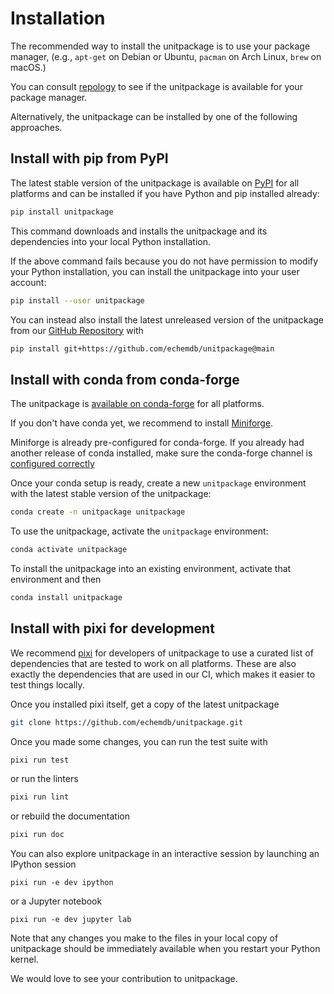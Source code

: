 Installation
============

The recommended way to install the unitpackage is to use your package manager,
(e.g., `apt-get` on Debian or Ubuntu, `pacman` on Arch Linux, `brew` on macOS.)

You can consult [repology](https://repology.org/project/python:unitpackage/packages)
to see if the unitpackage is available for your package manager.

Alternatively, the unitpackage can be installed by one of the following
approaches.

Install with pip from PyPI
--------------------------

The latest stable version of the unitpackage is available on
[PyPI](https://pypi.org/project/unitpackage/) for all platforms and can be
installed if you have Python and pip installed already:

```sh
pip install unitpackage
```

This command downloads and installs the unitpackage and its dependencies into
your local Python installation.

If the above command fails because you do not have permission to modify your
Python installation, you can install the unitpackage into your user account:

```sh
pip install --user unitpackage
```

You can instead also install the latest unreleased version of the unitpackage
from our [GitHub Repository](https://github.com/echemdb/unitpackage) with

```sh
pip install git+https://github.com/echemdb/unitpackage@main
```

Install with conda from conda-forge
-----------------------------------

The unitpackage is [available on
conda-forge](https://github.com/conda-forge/unitpackage-feedstock) for all
platforms.

If you don't have conda yet, we recommend to install
[Miniforge](https://github.com/conda-forge/miniforge#miniforge3).

Miniforge is already pre-configured for conda-forge. If you already had another
release of conda installed, make sure the conda-forge channel is
[configured correctly](https://conda-forge.org/docs/user/introduction.html#how-can-i-install-packages-from-conda-forge)

Once your conda setup is ready, create a new `unitpackage` environment with
the latest stable version of the unitpackage:

```sh
conda create -n unitpackage unitpackage
```

To use the unitpackage, activate the `unitpackage` environment:

```sh
conda activate unitpackage
```

To install the unitpackage into an existing environment, activate that environment and then

```sh
conda install unitpackage
```

Install with pixi for development
--------------------------------

We recommend [pixi](https://pixi.sh) for developers of unitpackage to use a
curated list of dependencies that are tested to work on all platforms. These
are also exactly the dependencies that are used in our CI, which makes it
easier to test things locally.

Once you installed pixi itself, get a copy of the latest unitpackage

```sh
git clone https://github.com/echemdb/unitpackage.git
```

Once you made some changes, you can run the test suite with

```sh
pixi run test
```

or run the linters

```sh
pixi run lint
```

or rebuild the documentation

```sh
pixi run doc
```

You can also explore unitpackage in an interactive session by launching an IPython session

```
pixi run -e dev ipython
```

or a Jupyter notebook

```
pixi run -e dev jupyter lab
```

Note that any changes you make to the files in your local copy of unitpackage
should be immediately available when you restart your Python kernel.

We would love to see your contribution to unitpackage.
